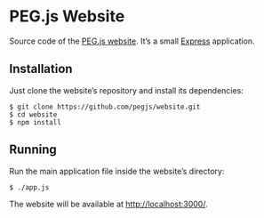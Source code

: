 PEG.js Website
==============

Source code of the [PEG.js website](http://pegjs.org). It’s a small
[Express](http://expressjs.com/) application.

Installation
------------

Just clone the website’s repository and install its dependencies:

    $ git clone https://github.com/pegjs/website.git
    $ cd website
    $ npm install

Running
-------

Run the main application file inside the website’s directory:

    $ ./app.js

The website will be available at <http://localhost:3000/>.
